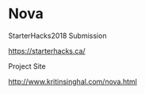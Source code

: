 # Nova
StarterHacks2018 Submission

https://starterhacks.ca/

Project Site

http://www.kritinsinghal.com/nova.html
